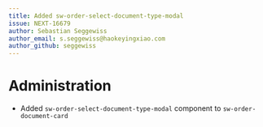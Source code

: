 ```yaml
---
title: Added sw-order-select-document-type-modal
issue: NEXT-16679
author: Sebastian Seggewiss
author_email: s.seggewiss@haokeyingxiao.com 
author_github: seggewiss
---
```

# Administration
* Added `sw-order-select-document-type-modal` component to `sw-order-document-card`
